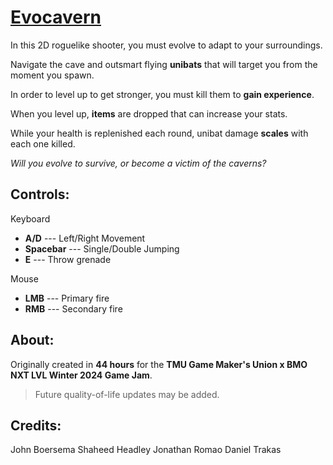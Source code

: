 # [Evocavern](https://obsidiosteel.itch.io/evocavern)
In this 2D roguelike shooter, you must evolve to adapt to your surroundings. 

Navigate the cave and outsmart flying **unibats** that will target you from the moment you spawn. 

In order to level up to get stronger, you must kill them to **gain experience**.

When you level up, **items** are dropped that can increase your stats. 

While your health is replenished each round, unibat damage **scales** with each one killed.

*Will you evolve to survive, or become a victim of the caverns?*

## Controls:
Keyboard
- **A/D** ---       Left/Right Movement
- **Spacebar** ---  Single/Double Jumping
- **E** ---         Throw grenade

Mouse
- **LMB** ---       Primary fire
- **RMB** ---       Secondary fire


## About:
Originally created in **44 hours** for the **TMU Game Maker's Union x BMO NXT LVL Winter 2024 Game Jam**.
> Future quality-of-life updates may be added.

## Credits:
John Boersema
Shaheed Headley
Jonathan Romao
Daniel Trakas
